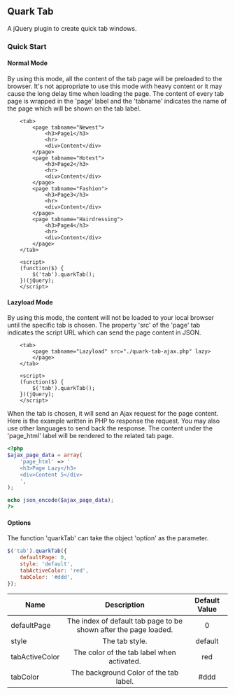 ## Quark Tab
A jQuery plugin to create quick tab windows.

### Quick Start
#### Normal Mode
By using this mode, all the content of the tab page will be preloaded to the browser. It's not appropriate to use this mode with heavy content or it may cause the long delay time when loading the page. The content of every tab page is wrapped in the 'page' label and the 'tabname' indicates the name of the page which will be shown on the tab label.

```
    <tab>
        <page tabname="Newest">
            <h3>Page1</h3>
            <hr>
            <div>Content</div>
        </page>
        <page tabname="Hotest">
            <h3>Page2</h3>
            <hr>
            <div>Content</div>
        </page>
        <page tabname="Fashion">
            <h3>Page3</h3>
            <hr>
            <div>Content</div>       
        </page>
        <page tabname="Hairdressing">
            <h3>Page4</h3>
            <hr>
            <div>Content</div>       
        </page>
    </tab>

    <script>
    (function($) {
        $('tab').quarkTab();
    })(jQuery);
    </script>
```

#### Lazyload Mode
By using this mode, the content will not be loaded to your local browser until the specific tab is chosen. The property 'src' of the 'page' tab indicates the script URL which can send the page content in JSON. 

```
    <tab>
        <page tabname="Lazyload" src="./quark-tab-ajax.php" lazy>
        </page>
    </tab>

    <script>
    (function($) {
        $('tab').quarkTab();
    })(jQuery);
    </script>

```

When the tab is chosen, it will send an Ajax request for the page content. Here is the example written in PHP to response the request. You may also use other languages to send back the response. The content under the 'page_html' label will be rendered to the related tab page.

```php
<?php
$ajax_page_data = array(
    'page_html' => '
    <h3>Page Lazy</h3>
    <div>Content 5</div>
    ',
);

echo json_encode($ajax_page_data);
?>
```
#### Options
The function 'quarkTab' can take the object 'option' as the parameter.

```javascript
$('tab').quarkTab({
    defaultPage: 0,
    style: 'default',
    tabActiveColor: 'red',
    tabColor: '#ddd',
});
```

| Name | Description | Default Value|
|------|:-----------:|:------------:|
|defaultPage| The index of default tab page to be shown after the page loaded.| 0|
|style| The tab style.| default|
|tabActiveColor| The color of the tab label when activated.|red|
|tabColor| The background Color of the tab label.| #ddd|
